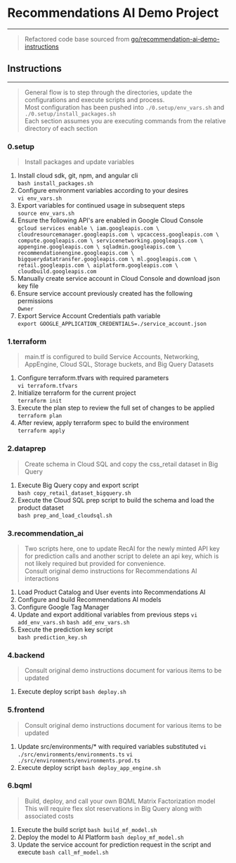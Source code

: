 # Recommendations AI Demo Project
___
> Refactored code base sourced from
> [go/recommendation-ai-demo-instructions](http://go/recommendation-ai-demo-instructions)



## Instructions

---
> General flow is to step through the directories, update the configurations and execute scripts and process.  
> Most configuration has been pushed into `./0.setup/env_vars.sh` and `./0.setup/install_packages.sh`  
> Each section assumes you are executing commands from the relative directory of each section

### 0.setup
> Install packages and update variables
1. Install cloud sdk, git, npm, and angular cli  
    `bash install_packages.sh`
2. Configure environment variables according to your desires  
    `vi env_vars.sh`
3. Export variables for continued usage in subsequent steps  
    `source env_vars.sh`
4. Ensure  the following API's are enabled in Google Cloud Console  
   `gcloud services enable \
   iam.googleapis.com \
   cloudresourcemanager.googleapis.com \
   vpcaccess.googleapis.com \
   compute.googleapis.com \
   servicenetworking.googleapis.com \
   appengine.googleapis.com \
   sqladmin.googleapis.com \
   recommendationengine.googleapis.com \
   bigquerydatatransfer.googleapis.com \
   ml.googleapis.com \
   retail.googleapis.com \
   aiplatform.googleapis.com \
   cloudbuild.googleapis.com`
5. Manually create service account in Cloud Console and download json key file
6. Ensure service account previously created has the following permissions  
   `Owner`
7. Export Service Account Credentials path variable  
    `export GOOGLE_APPLICATION_CREDENTIALS=./service_account.json`

### 1.terraform
> main.tf is configured to build Service Accounts, Networking, AppEngine, Cloud SQL, Storage buckets, and Big Query Datasets
1. Configure terraform.tfvars with required parameters  
    `vi terraform.tfvars`
2. Initialize terraform for the current project  
    `terraform init`
3. Execute the plan step to review the full set of changes to be applied  
    `terraform plan`
4. After review, apply terraform spec to build the environment  
    `terraform apply`

### 2.dataprep
> Create schema in Cloud SQL and copy the css_retail dataset in Big Query
1. Execute Big Query copy and export script  
    `bash copy_retail_dataset_bigquery.sh`
2. Execute the Cloud SQL prep script to build the schema and load the product dataset  
    `bash prep_and_load_cloudsql.sh`

### 3.recommendation_ai
> Two scripts here, one to update RecAI for the newly minted API key for prediction calls
> and another script to delete an api key, which is not likely required but provided for convenience.  
> Consult original demo instructions for Recommendations AI interactions
1. Load Product Catalog and User events into Recommendations AI
2. Configure and build Recommendations AI models
3. Configure Google Tag Manager
4. Update and export additional variables from previous steps
   `vi add_env_vars.sh`
   `bash add_env_vars.sh`
5. Execute the prediction key script  
    `bash prediction_key.sh`
   
### 4.backend
> Consult original demo instructions document for various items to be updated
1. Execute deploy script
    `bash deploy.sh`

### 5.frontend
> Consult original demo instructions document for various items to be updated
1. Update src/environments/* with required variables substituted
    `vi ./src/environments/environments.ts`
    `vi ./src/environments/environments.prod.ts`
2. Execute deploy script
    `bash deploy_app_engine.sh`
   
### 6.bqml
> Build, deploy, and call your own BQML Matrix Factorization model
> This will require flex slot reservations in Big Query along with associated costs
1. Execute the build script
    `bash build_mf_model.sh`
2. Deploy the model to AI Platform
    `bash deploy_mf_model.sh`
3. Update the service account for prediction request in the script and execute
    `bash call_mf_model.sh`
